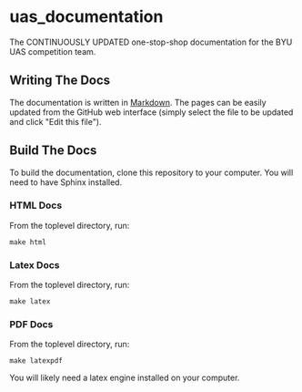 # uas_documentation
The CONTINUOUSLY UPDATED one-stop-shop documentation for the BYU UAS competition team.

## Writing The Docs
The documentation is written in [Markdown](https://github.com/adam-p/markdown-here/wiki/Markdown-Cheatsheet). 
The pages can be easily updated from the GitHub web interface (simply select
the file to be updated and click "Edit this file").

## Build The Docs
To build the documentation, clone this repository to your computer. You will 
need to have Sphinx installed.

### HTML Docs
From the toplevel directory, run:
```
make html
```

### Latex Docs
From the toplevel directory, run:
```
make latex
```

### PDF Docs
From the toplevel directory, run:
```
make latexpdf
```
You will likely need a latex engine installed on your computer.
